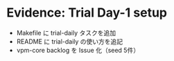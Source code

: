 # Evidence: Trial Day-1 setup
- Makefile に trial-daily タスクを追加
- README に trial-daily の使い方を追記
- vpm-core backlog を Issue 化（seed 5件）
